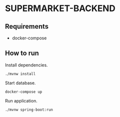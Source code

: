 # SUPERMARKET-BACKEND

## Requirements

- docker-compose

## How to run

Install dependencies.

`./mvnw install`

Start database.

`docker-compose up`

Run application.

`./mvnw spring-boot:run`
